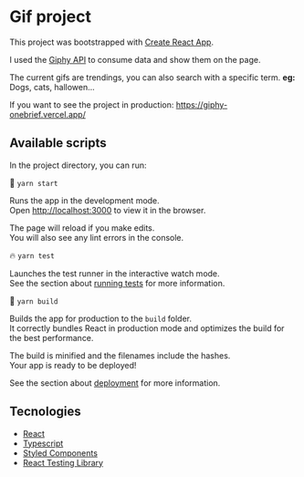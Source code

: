 # Gif project

This project was bootstrapped with [Create React App](https://github.com/facebook/create-react-app).

I used the [Giphy API](https://developers.giphy.com/docs/api) to consume data and show them on the page.

The current gifs are trendings, you can also search with a specific term.
**eg:** Dogs, cats, hallowen...

If you want to see the project in production: https://giphy-onebrief.vercel.app/

## Available scripts

In the project directory, you can run:

:running: [](https://github.com/laryssamagalhaes/gifs#yarn-start)`yarn start`

Runs the app in the development mode.  
Open [http://localhost:3000](http://localhost:3000/) to view it in the browser.

The page will reload if you make edits.  
You will also see any lint errors in the console.

:fire: [](https://github.com/laryssamagalhaes/gifs#yarn-test)`yarn test`

Launches the test runner in the interactive watch mode.  
See the section about [running tests](https://facebook.github.io/create-react-app/docs/running-tests) for more information.

:office: [](https://github.com/laryssamagalhaes/gifs#yarn-build)`yarn build`

Builds the app for production to the `build` folder.  
It correctly bundles React in production mode and optimizes the build for the best performance.

The build is minified and the filenames include the hashes.  
Your app is ready to be deployed!

See the section about [deployment](https://facebook.github.io/create-react-app/docs/deployment) for more information.

## Tecnologies

- [React](https://reactjs.org/docs/getting-started.html)
- [Typescript](https://www.typescriptlang.org/)
- [Styled Components](https://styled-components.com/)
- [React Testing Library](https://testing-library.com/docs/react-testing-library/intro)
